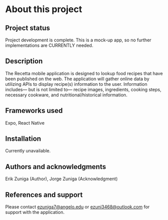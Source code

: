 # About this project

## Project status
Project development is complete. This is a mock-up app, so no further implementations are CURRENTLY needed.

## Description
The Recetta mobile application is designed to lookup food recipes that have been published on the 
web. The application will gather online data by utilizing APIs to display recipe(s) information to the user. 
Information includes— but is not limited to— recipe images, ingredients, cooking steps, necessary 
cookware, and nutritional/historical information. 

## Frameworks used
Expo, React Native

## Installation
Currently unavailable.

## Authors and acknowledgments
Erik Zuniga (Author),
Jorge Zuniga (Acknowledgment)

## References and support
Please contact ezuniga7@angelo.edu or ezuni3468@outlook.com for support with the application.
